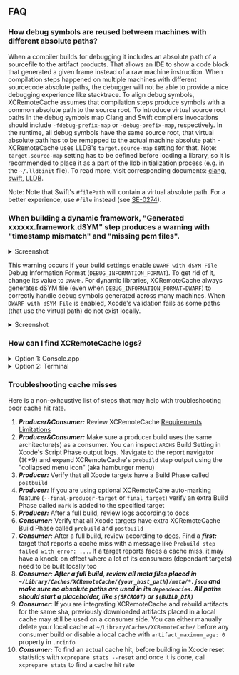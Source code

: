 ## FAQ

### How debug symbols are reused between machines with different absolute paths?

When a compiler builds for debugging it includes an absolute path of a sourcefile to the artifact products. That allows an IDE to show a code block that generated a given frame instead of a raw machine instruction. When compilation steps happened on multiple machines with different sourcecode absolute paths, the debugger will not be able to provide a nice debugging experience like stacktrace. 
To align debug symbols, XCRemoteCache assumes that compilation steps produce symbols with a common absolute path to the source root. To introduce virtual source root paths in the debug symbols map Clang and Swift compilers invocations should include `-fdebug-prefix-map` or `-debug-prefix-map`, respectively.
In the runtime, all debug symbols have the same source root, that virtual absolute path has to be remapped to the actual machine absolute path - XCRemoteCache uses LLDB's `target.source-map` setting for that. Note: `target.source-map` setting has to be defined before loading a library, so it is recommended to place it as a part of the lldb initialization process (e.g. in the `~/.lldbinit` file).
To read more, visit corresponding documents: [clang](https://reviews.llvm.org/rG436256a71316a1e6ad68ebee8439c88d75f974e9), [swift](https://github.com/apple/swift/pull/17665), [LLDB](https://lldb.llvm.org/use/map.html#miscellaneous).

Note: Note that Swift's `#filePath` will contain a virtual absolute path. For a better experience, use `#file` instead (see [SE-0274](https://github.com/apple/swift-evolution/blob/master/proposals/0274-magic-file.md)).

### When building a dynamic framework, "Generated xxxxxx.framework.dSYM" step produces a warning with "timestamp mismatch" and "missing pcm files".

<details>
  <summary>Screenshot</summary>

![dSYM Warning](./img/dsym-warning.png)

</details>

This warning occurs if your build settings enable `DWARF with dSYM File` Debug Information Format (`DEBUG_INFORMATION_FORMAT`). To get rid of it, change its value to `DWARF`.
For dynamic libraries, XCRemoteCache always generates dSYM file (even when `DEBUG_INFORMATION_FORMAT=DWARF`) to correctly handle debug symbols generated across many machines. When `DWARF with dSYM File` is enabled, Xcode's validation fails as some paths (that use the virtual path) do not exist locally.

<details>
  <summary>Screenshot</summary>

![dSYM Default](./img/dsym-default.png)

</details>

### How can I find XCRemoteCache logs?

<details>
  <summary>Option 1: Console.app</summary>

Open the Console.app, start capturing logs and filter for the proces (e.g. `xcprepare`, `xcprebuild`, `xcswiftc` etc.)

![Console.app](./img/console.png)

</details>

<details>
  <summary>Option 2: Terminal</summary>

```shell
# Logs from the xcprepare (last 1 min)
log show --predicate 'sender == "xcprepare"' --style compact --info --debug -last 1m

# Logs from the all XCRemoteCache commands (last 10 mins)
log show --predicate 'sender BEGINSWITH "xc"' --style compact --info --debug -last 10m
```
</details>

### Troubleshooting cache misses

Here is a non-exhaustive list of steps that may help with troubleshooting poor cache hit rate.

1. ***Producer&Consumer:*** Review XCRemoteCache [Requirements](../#Requirements) [Limitations](../#limitations)
1. ***Producer&Consumer:*** Make sure a producer build uses the same architecture(s) as a consumer. You can inspect `ARCHS` Build Setting in Xcode's Script Phase output logs. Navigate to the report navigator (⌘+9) and expand XCRemoteCache's `prebuild` step output using the "collapsed menu icon" (aka hamburger menu)
1. ***Producer:*** Verify that all Xcode targets have a Build Phase called `postbuild`
1. ***Producer:*** If you are using optional XCRemoteCahe auto-marking feature (`--final-producer-target` or `final_target`) verify an extra Build Phase called `mark` is added to the specified target
1. ***Producer:*** After a full build, review logs according to [docs](#how-can-i-find-xcremotecache-logs)
1. ***Consumer:*** Verify that all Xcode targets have extra XCRemoteCache Build Phase called `prebuild` and `postbuild`
1. ***Consumer:*** After a full build, review according to [docs](#how-can-i-find-xcremotecache-logs). Find a ***first:*** target that reports a cache miss with a message like `Prebuild step failed with error: ...`. If a target reports faces a cache miss, it may have a knock-on effect where a lot of its consumers (dependant targets) need to be built locally too
1. ***Consumer:*** ***After a full build, review all meta files placed in `~/Library/Caches/XCRemoteCache/{your_host_path}/meta/*.json` and make sure no absolute paths are used in its `dependencies`. All paths should start a placeholder, like `$(SRCROOT)` or `$(BUILD_DIR)`***
1. ***Consumer:*** If you are integrating XCRemoteCache and rebuild artifacts for the same sha, previously downloaded artifacts placed in a local cache may still be used on a consumer side. You can either manually delete your local cache at `~/Library/Caches/XCRemoteCache/` before any consumer build or disable a local cache with `artifact_maximum_age: 0` property in `.rcinfo`
1. ***Consumer:*** To find an actual cache hit, before building in Xcode reset statistics with `xcprepare stats --reset` and once it is done, call `xcprepare stats` to find a cache hit rate
